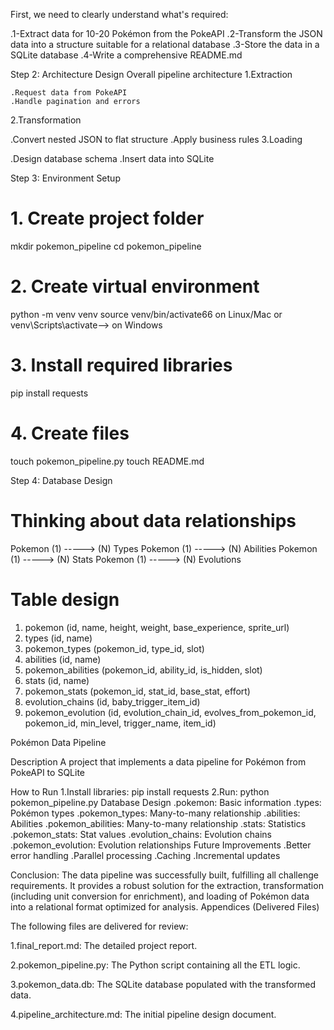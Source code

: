 First, we need to clearly understand what's required:

.1-Extract data for 10-20 Pokémon from the PokeAPI
.2-Transform the JSON data into a structure suitable for a relational database
.3-Store the data in a SQLite database
.4-Write a comprehensive README.md

Step 2: Architecture Design
Overall pipeline architecture
1.Extraction

    .Request data from PokeAPI
    .Handle pagination and errors
2.Transformation

   .Convert nested JSON to flat structure
   .Apply business rules
3.Loading

   .Design database schema
   .Insert data into SQLite


Step 3: Environment Setup

# 1. Create project folder
mkdir pokemon_pipeline
cd pokemon_pipeline

# 2. Create virtual environment
python -m venv venv
source venv/bin/activate66 on Linux/Mac
or venv\Scripts\activate--> on Windows

# 3. Install required libraries
pip install requests

# 4. Create files
touch pokemon_pipeline.py
touch README.md


Step 4: Database Design

# Thinking about data relationships
Pokemon (1) -----> (N) Types
Pokemon (1) -----> (N) Abilities
Pokemon (1) -----> (N) Stats
Pokemon (1) -----> (N) Evolutions

# Table design
1. pokemon (id, name, height, weight, base_experience, sprite_url)
2. types (id, name)
3. pokemon_types (pokemon_id, type_id, slot)
4. abilities (id, name)
5. pokemon_abilities (pokemon_id, ability_id, is_hidden, slot)
6. stats (id, name)
7. pokemon_stats (pokemon_id, stat_id, base_stat, effort)
8. evolution_chains (id, baby_trigger_item_id)
9. pokemon_evolution (id, evolution_chain_id, evolves_from_pokemon_id, pokemon_id, min_level, trigger_name, item_id)


Pokémon Data Pipeline

Description
A project that implements a data pipeline for Pokémon from PokeAPI to SQLite

How to Run
1.Install libraries: pip install requests
2.Run: python pokemon_pipeline.py
Database Design
  .pokemon: Basic information
  .types: Pokémon types
  .pokemon_types: Many-to-many relationship
  .abilities: Abilities
  .pokemon_abilities: Many-to-many relationship
  .stats: Statistics
  .pokemon_stats: Stat values
  .evolution_chains: Evolution chains
  .pokemon_evolution: Evolution relationships
Future Improvements
  .Better error handling
  .Parallel processing
  .Caching
  .Incremental updates

Conclusion:
The data pipeline was successfully built, fulfilling all challenge requirements. 
It provides a robust solution for the extraction, transformation (including unit conversion for enrichment), and loading of Pokémon data into a relational format optimized for analysis.
Appendices (Delivered Files)

The following files are delivered for review:

1.final_report.md: The detailed project report.

2.pokemon_pipeline.py: The Python script containing all the ETL logic.

3.pokemon_data.db: The SQLite database populated with the transformed data.

4.pipeline_architecture.md: The initial pipeline design document.
